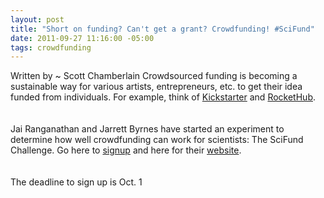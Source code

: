 ```yaml
--- 
layout: post
title: "Short on funding? Can't get a grant? Crowdfunding! #SciFund"
date: 2011-09-27 11:16:00 -05:00
tags: crowdfunding
---
```


Written by ~ Scott Chamberlain
Crowdsourced funding is becoming a sustainable way for various artists, entrepreneurs, etc. to get their idea funded from individuals. For example, think of <a href="http://www.kickstarter.com/">Kickstarter</a> and <a href="http://www.rockethub.com/">RocketHub</a>.<br /><br /><br />Jai Ranganathan and Jarrett Byrnes have started an experiment to determine how well crowdfunding can work for scientists: The SciFund Challenge. Go here to <a href="http://scifund.wordpress.com/sign-up/">signup</a> and here for their <a href="http://scifund.wordpress.com/">website</a>. <br /><br /><br />The deadline to sign up is Oct. 1
